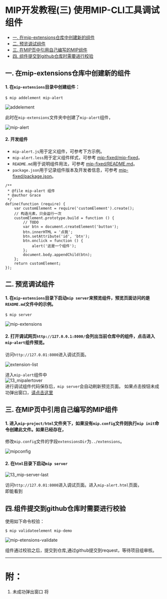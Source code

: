 # MIP开发教程(三)  使用MIP-CLI工具调试组件  
* [一. 在mip-extensions仓库中创建新的组件](#no1)
* [二. 预览调试组件](#no2) 
* [三. 在MIP页中引用自己编写的MIP组件](#no3) 
* [四. 组件提交到github仓库时需要进行校验](#no4) 
<div id="no1">   </div>

## 一. 在mip-extensions仓库中创建新的组件 

#### 1. 在`mip-extensions`目录中创建组件：  

```
$ mip addelement mip-alert    
```
![addelement](https://github.com/mipengine/mip-blog/blob/master/img/13_mipalert.jpg)    

此时在`mip-extensions`文件夹中创建了`mip-alert`组件，  

![mip-alert](https://github.com/mipengine/mip-blog/blob/master/img/13_mipalertlist.jpg)    

#### 2. 开发组件
  
- `mip-alert.js`用于定义组件，可参考下方示例。    
- `mip-alert.less`用于定义组件样式，可参考 [mip-fixed/mip-fixed](https://github.com/mipengine/mip-extensions/blob/master/mip-fixed/mip-fixed.less)。   
- `README.md`用于说明组件用法，可参考 [mip-fixed/README.md](https://github.com/mipengine/mip-extensions/blob/master/mip-fixed/README.md)。   
- `package.json`用于记录组件版本及开发者信息，可参考 [mip-fixed/package.json](https://github.com/mipengine/mip-extensions/blob/master/mip-fixed/package.json)。    

```
/**
 * @file mip-alert 组件
 * @author Grace
 */
define(function (require) {
    var customElement = require('customElement').create();
    // 构造元素，只会运行一次
    customElement.prototype.build = function () {
        // TODO
        var btn = document.createElement('button');
        btn.innerHTML = '点我';
        btn.setAttribute('id', 'btn');
        btn.onclick = function () {
            alert('这是一个组件');
        };
        document.body.appendChild(btn);
    };
    return customElement;
});
```    
<div id="no2">   </div>

## 二. 预览调试组件
#### 1. 在`mip-extensions`目录下启动`mip server`来预览组件，预览页面访问的是`README.md`文件中的示例。  

```
$ mip server
```

![mip-extensions](https://github.com/mipengine/mip-blog/blob/master/img/13_mipserver.jpg)   

#### 2. 打开调试网页`http://127.0.0.1:8000/`会列出当前仓库中的组件，点击进入`mip-alert`组件预览。 

访问`http://127.0.01:8000`进入调试页面。   

![extension-list](https://github.com/mipengine/mip-blog/blob/master/img/13_mip-server-list-alert.jpg)       

进入`mip-alert`组件中   
![13_mipalertover](https://github.com/mipengine/mip-blog/blob/master/img/13_mipalertover.jpg)     
进行调试组件代码保存后，`mip server`会自动刷新预览页面。
如果点击按钮未成功弹出窗口，[请点击这里](#no5)

<div id="no3">   </div>

## 三. 在MIP页中引用自己编写的MIP组件  
#### 1. 进入`mip-project/html`文件夹下，如果没有`mip.config`文件则执行`mip init`命令创建此文件。如果已经存在，
修改`mip.config`文件的字段`extensionsDir`为`../extensions`。    

![mipconfig](https://github.com/mipengine/mip-blog/blob/master/img/13_mip-config.jpg) 

#### 2. 在`html`目录下启动`mip server`    

![13_mip-server-last](https://github.com/mipengine/mip-blog/blob/master/img/13_mip-server-last.jpg)       

访问`http://127.0.01:8000`进入调试页面。进入`mip-alert.html`页面，   
即能看到




<div id="no4">   </div>

## 四.组件提交到github仓库时需要进行校验

使用如下命令校验： 
```
$ mip validateelement mip-demo
```

![mip-etensions-validate](https://github.com/mipengine/mip-blog/blob/master/img/13_mipvalidate.jpg)

组件通过校验之后，提交到仓库,通过github提交到request，等待项目组审核。

<hr/>

<div id="no5">   </div>

# 附：
1. 未成功弹出窗口
    将










